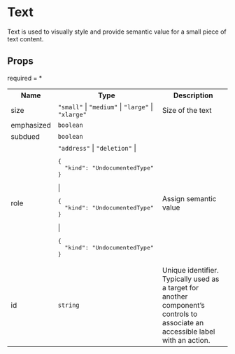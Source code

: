 # Text

Text is used to visually style and provide semantic value for a small piece of text content.
 
## Props
required = *
<table><tr><th>Name</th><th>Type</th><th>Description</th></tr><tr><td>size</td><td><code>"small"</code> | <code>"medium"</code> | <code>"large"</code> | <code>"xlarge"</code></td><td>Size of the text </td></tr><tr><td>emphasized</td><td><code>boolean</code></td><td></td></tr><tr><td>subdued</td><td><code>boolean</code></td><td></td></tr><tr><td>role</td><td><code>"address"</code> | <code>"deletion"</code> | <pre>{
  "kind": "UndocumentedType"
}</pre> | <pre>{
  "kind": "UndocumentedType"
}</pre> | <pre>{
  "kind": "UndocumentedType"
}</pre></td><td>Assign semantic value </td></tr><tr><td>id</td><td><code>string</code></td><td>Unique identifier. Typically used as a target for another component’s controls to associate an accessible label with an action. </td></tr></table>